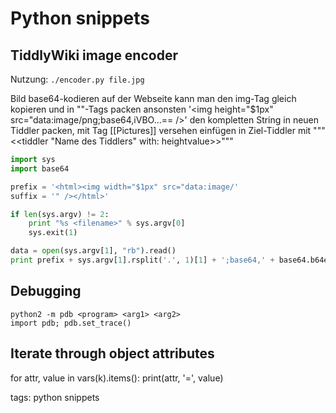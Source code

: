 # Python snippets

## TiddlyWiki image encoder

Nutzung: ```./encoder.py file.jpg```

Bild base64-kodieren
auf der Webseite kann man den img-Tag gleich kopieren und in "<html>"-Tags packen
ansonsten  '<html><img height="$1px" src="data:image/png;base64,iVBO...== /></html>'
den kompletten String in neuen Tiddler packen, mit Tag [[Pictures]] versehen
einfügen in Ziel-Tiddler mit """<<tiddler "Name des Tiddlers" with: heightvalue>>"""
```python
import sys
import base64

prefix = '<html><img width="$1px" src="data:image/'
suffix = '" /></html>'

if len(sys.argv) != 2:
    print "%s <filename>" % sys.argv[0]
    sys.exit(1)

data = open(sys.argv[1], "rb").read()
print prefix + sys.argv[1].rsplit('.', 1)[1] + ';base64,' + base64.b64encode(data) + suffix
```

## Debugging
```
python2 -m pdb <program> <arg1> <arg2>
import pdb; pdb.set_trace()
```

## Iterate through object attributes

for attr, value in vars(k).items():
    print(attr, '=', value)

tags: python snippets
